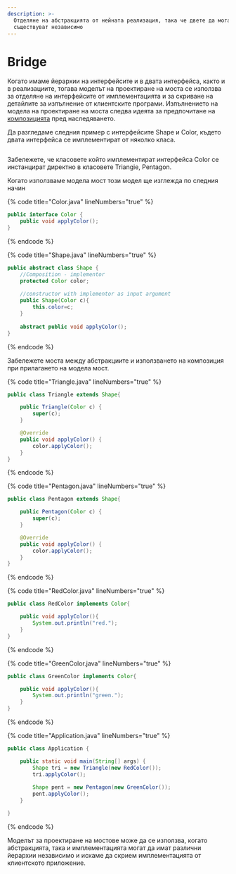 ```yaml
---
description: >-
  Отделяне на абстракцията от нейната реализация, така че двете да могат да
  съществуват независимо
---
```


# Bridge

Когато имаме йерархии на интерфейсите и в двата интерфейса, както и в реализациите, тогава моделът на проектиране на моста се използва за отделяне на интерфейсите от имплементацията и за скриване на детайлите за изпълнение от клиентските програми. Изпълнението на модела на проектиране на моста следва идеята за предпочитане на [композицията](https://app.gitbook.com/o/c8e077E8abnSYoRWFCzu/s/-MUbVVR-jiMUx7iVRyw6/\~/changes/338/obektno-orientirano-programirane-2-chast/laboratorno-uprazhnenie-6/bridge/kompoziciya) пред наследяването.

Да разгледаме следния пример с интерфейсите Shape и Color, където двата интерфейса се имплементират от няколко класа.

<figure><img src="../../../.gitbook/assets/image (95).png" alt=""><figcaption></figcaption></figure>

Забележете, че класовете който имплементират интерфейса Color се инстанцират директно в  класовете Triangie, Pentagon.

Когато използваме модела мост този модел ще изглежда по следния начин

{% code title="Color.java" lineNumbers="true" %}
```java
public interface Color {
    public void applyColor();
}
```
{% endcode %}

{% code title="Shape.java" lineNumbers="true" %}
```java
public abstract class Shape {
	//Composition - implementor
	protected Color color;
	
	//constructor with implementor as input argument
	public Shape(Color c){
		this.color=c;
	}
	
	abstract public void applyColor();
}
```
{% endcode %}

Забележете моста между абстракциите и използването на композиция при прилагането на  модела мост.

{% code title="Triangle.java" lineNumbers="true" %}
```java
public class Triangle extends Shape{

	public Triangle(Color c) {
		super(c);
	}

	@Override
	public void applyColor() {
		color.applyColor();
	} 
}
```
{% endcode %}

{% code title="Pentagon.java" lineNumbers="true" %}
```java
public class Pentagon extends Shape{

	public Pentagon(Color c) {
		super(c);
	}

	@Override
	public void applyColor() {
		color.applyColor();
	} 
}
```
{% endcode %}

{% code title="RedColor.java" lineNumbers="true" %}
```java
public class RedColor implements Color{

	public void applyColor(){
		System.out.println("red.");
	}
}
```
{% endcode %}

{% code title="GreenColor.java" lineNumbers="true" %}
```java
public class GreenColor implements Color{

	public void applyColor(){
		System.out.println("green.");
	}
}
```
{% endcode %}

{% code title="Application.java" lineNumbers="true" %}
```java
public class Application {

	public static void main(String[] args) {
		Shape tri = new Triangle(new RedColor());
		tri.applyColor();
		
		Shape pent = new Pentagon(new GreenColor());
		pent.applyColor();
	}

}
```
{% endcode %}

Моделът за проектиране на мостове може да се използва, когато абстракцията, така и имплементацията могат да имат различни йерархии независимо и искаме да скрием имплементацията от клиентското приложение.
